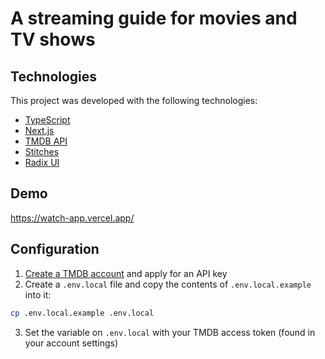 # A streaming guide for movies and TV shows

## Technologies

This project was developed with the following technologies:

- [TypeScript](https://www.typescriptlang.org/)
- [Next.js](https://nextjs.org/)
- [TMDB API](https://www.themoviedb.org/)
- [Stitches](https://stitches.dev/)
- [Radix UI](https://www.radix-ui.com/)

## Demo

https://watch-app.vercel.app/

## Configuration

1. [Create a TMDB account](https://www.themoviedb.org/) and apply for an API key
2. Create a `.env.local` file and copy the contents of `.env.local.example` into it:

```bash
cp .env.local.example .env.local
```

3. Set the variable on `.env.local` with your TMDB access token (found in your account settings)
